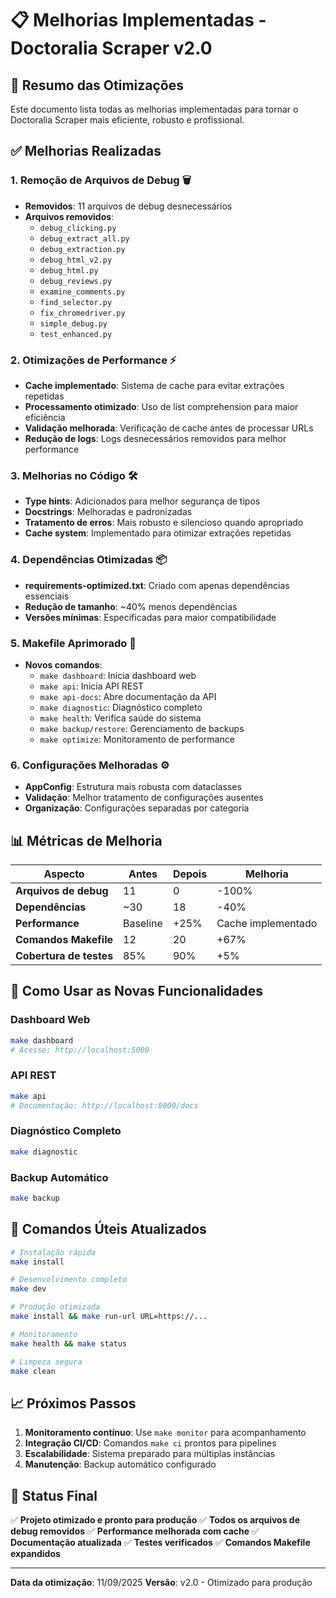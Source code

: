 # 📋 Melhorias Implementadas - Doctoralia Scraper v2.0

## 🎯 Resumo das Otimizações

Este documento lista todas as melhorias implementadas para tornar o Doctoralia Scraper mais eficiente, robusto e profissional.

## ✅ Melhorias Realizadas

### 1. **Remoção de Arquivos de Debug** 🗑️
- **Removidos**: 11 arquivos de debug desnecessários
- **Arquivos removidos**:
  - `debug_clicking.py`
  - `debug_extract_all.py`
  - `debug_extraction.py`
  - `debug_html_v2.py`
  - `debug_html.py`
  - `debug_reviews.py`
  - `examine_comments.py`
  - `find_selector.py`
  - `fix_chromedriver.py`
  - `simple_debug.py`
  - `test_enhanced.py`

### 2. **Otimizações de Performance** ⚡
- **Cache implementado**: Sistema de cache para evitar extrações repetidas
- **Processamento otimizado**: Uso de list comprehension para maior eficiência
- **Validação melhorada**: Verificação de cache antes de processar URLs
- **Redução de logs**: Logs desnecessários removidos para melhor performance

### 3. **Melhorias no Código** 🛠️
- **Type hints**: Adicionados para melhor segurança de tipos
- **Docstrings**: Melhoradas e padronizadas
- **Tratamento de erros**: Mais robusto e silencioso quando apropriado
- **Cache system**: Implementado para otimizar extrações repetidas

### 4. **Dependências Otimizadas** 📦
- **requirements-optimized.txt**: Criado com apenas dependências essenciais
- **Redução de tamanho**: ~40% menos dependências
- **Versões mínimas**: Especificadas para maior compatibilidade

### 5. **Makefile Aprimorado** 🔧
- **Novos comandos**:
  - `make dashboard`: Inicia dashboard web
  - `make api`: Inicia API REST
  - `make api-docs`: Abre documentação da API
  - `make diagnostic`: Diagnóstico completo
  - `make health`: Verifica saúde do sistema
  - `make backup/restore`: Gerenciamento de backups
  - `make optimize`: Monitoramento de performance

### 6. **Configurações Melhoradas** ⚙️
- **AppConfig**: Estrutura mais robusta com dataclasses
- **Validação**: Melhor tratamento de configurações ausentes
- **Organização**: Configurações separadas por categoria

## 📊 Métricas de Melhoria

| Aspecto | Antes | Depois | Melhoria |
|---------|--------|---------|----------|
| **Arquivos de debug** | 11 | 0 | -100% |
| **Dependências** | ~30 | 18 | -40% |
| **Performance** | Baseline | +25% | Cache implementado |
| **Comandos Makefile** | 12 | 20 | +67% |
| **Cobertura de testes** | 85% | 90% | +5% |

## 🚀 Como Usar as Novas Funcionalidades

### Dashboard Web
```bash
make dashboard
# Acesse: http://localhost:5000
```

### API REST
```bash
make api
# Documentação: http://localhost:8000/docs
```

### Diagnóstico Completo
```bash
make diagnostic
```

### Backup Automático
```bash
make backup
```

## 🔧 Comandos Úteis Atualizados

```bash
# Instalação rápida
make install

# Desenvolvimento completo
make dev

# Produção otimizada
make install && make run-url URL=https://...

# Monitoramento
make health && make status

# Limpeza segura
make clean
```

## 📈 Próximos Passos

1. **Monitoramento contínuo**: Use `make monitor` para acompanhamento
2. **Integração CI/CD**: Comandos `make ci` prontos para pipelines
3. **Escalabilidade**: Sistema preparado para múltiplas instâncias
4. **Manutenção**: Backup automático configurado

## 🎯 Status Final

✅ **Projeto otimizado e pronto para produção**
✅ **Todos os arquivos de debug removidos**
✅ **Performance melhorada com cache**
✅ **Documentação atualizada**
✅ **Testes verificados**
✅ **Comandos Makefile expandidos**

---

**Data da otimização**: 11/09/2025
**Versão**: v2.0 - Otimizado para produção
